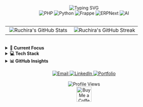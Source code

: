 <div align="center">
  <img src="https://readme-typing-svg.herokuapp.com?font=Fira+Code&size=32&duration=2800&pause=2000&color=A9B7C6&center=true&vCenter=true&width=600&lines=Hello%2C+I'm+Ruchira+Jayamanna;Software+Developer;Fullstack+Engineer;AI+Enthusiast" alt="Typing SVG" />
</div>

<div align="center">
  <img src="https://img.shields.io/badge/PHP-777BB4?style=for-the-badge&logo=php&logoColor=white" alt="PHP" />
  <img src="https://img.shields.io/badge/Python-3776AB?style=for-the-badge&logo=python&logoColor=white" alt="Python" />
  <img src="https://img.shields.io/badge/Frappe-0089FF?style=for-the-badge&logo=framer&logoColor=white" alt="Frappe" />
  <img src="https://img.shields.io/badge/ERPNext-0089FF?style=for-the-badge&logo=erpnext&logoColor=white" alt="ERPNext" />
  <img src="https://img.shields.io/badge/AI-00B2FF?style=for-the-badge&logo=adobe&logoColor=white" alt="AI" />
</div>

<br />

<table align="center">
  <tr>
    <td align="center" width="50%">
      <img src="https://github-readme-stats.vercel.app/api?username=RuchiraJayamanna&show_icons=true&count_private=true&hide_border=true&title_color=A9B7C6&icon_color=A9B7C6&text_color=A9B7C6&bg_color=2B2B2B" alt="Ruchira's GitHub Stats" />
    </td>
    <td align="center" width="50%">
      <img src="https://github-readme-streak-stats.herokuapp.com?user=RuchiraJayamanna&theme=dark&hide_border=true&background=2B2B2B&stroke=A9B7C6&ring=A9B7C6&fire=A9B7C6&currStreakNum=A9B7C6&sideNums=A9B7C6&currStreakLabel=A9B7C6&sideLabels=A9B7C6&dates=A9B7C6" alt="Ruchira's GitHub Streak" />
    </td>
  </tr>
</table>

<br />

<details>
  <summary><b>🚀 Current Focus</b></summary>
  <br />
  <ul>
    <li>🔭 <b>Current Project:</b> FaceApp - A face detection tool integrating PHP, MySQL, and Google ML Kit.</li>
    <li>🌱 <b>Learning:</b> Exploring OpenCV and Frappe for advanced AI-driven solutions.</li>
    <li>💡 <b>Interests:</b> Blending AI with everyday web technologies.</li>
  </ul>
</details>

<details>
  <summary><b>💻 Tech Stack</b></summary>
  <br />
  <p align="center">
    <img src="https://skillicons.dev/icons?i=php,laravel,python,js,html,css,mysql,git,docker,vscode" alt="Tech Stack" />
  </p>
</details>

<details>
  <summary><b>📊 GitHub Insights</b></summary>
  <br />
  <p align="center">
    <img src="https://github-readme-stats.vercel.app/api/top-langs/?username=RuchiraJayamanna&layout=compact&hide_border=true&title_color=A9B7C6&text_color=A9B7C6&bg_color=2B2B2B" alt="Top Languages" />
  </p>
</details>

<br />

<div align="center">
  <a href="mailto:ruchirajayamanna@gmail.com">
    <img src="https://img.shields.io/badge/Email-D14836?style=for-the-badge&logo=gmail&logoColor=white" alt="Email" />
  </a>
  <a href="https://linkedin.com/in/ruchira-jayamanna" target="_blank">
    <img src="https://img.shields.io/badge/LinkedIn-0077B5?style=for-the-badge&logo=linkedin&logoColor=white" alt="LinkedIn" />
  </a>
  <a href="https://ruchirajayamanna.github.io" target="_blank">
    <img src="https://img.shields.io/badge/Portfolio-4285F4?style=for-the-badge&logo=google-chrome&logoColor=white" alt="Portfolio" />
  </a>
</div>

<br />

<div align="center">
  <img src="https://komarev.com/ghpvc/?username=RuchiraJayamanna&color=brightgreen" alt="Profile Views" />
</div>

<div align="center">
  <a href='https://ko-fi.com/RuchiraJayamanna' target='_blank'>
    <img height='48' style='border:0px;height:48px;' src='https://storage.ko-fi.com/cdn/kofi1.png?v=3' alt='Buy Me a Coffee at ko-fi.com' />
  </a>
</div>
